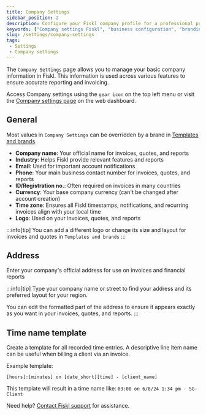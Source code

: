```yaml
---
title: Company Settings
sidebar_position: 2
description: Configure your Fiskl company profile for a professional presentation. Update contact information, branding, and business preferences easily.
keywords: ["Company settings Fiskl", "business configuration", "branding", "contact information", "business settings"]
slug: /settings/company-settings
tags:
 - Settings
 - Company settings
---
```


The `Company Settings` page allows you to manage your basic company information in Fiskl. This information is used across various features to ensure accurate reporting and invoicing.

Access Company settings using the `gear icon` on the top left menu or visit the [Company settings page](https://my.fiskl.com/company-settings) on the web dashboard.

## General

Most values in `Company Settings` can be overridden by a brand in [Templates and brands](../Settings-Configurations/templates-and-brands.md).

- **Company name**: Your official name for invoices, quotes, and reports
- **Industry**: Helps Fiskl provide relevant features and reports
- **Email**: Used for important account notifications
- **Phone**: Your main business contact number for invoices, quotes, and reports
- **ID/Registration no.**: Often required on invoices in many countries
- **Currency**: Your base company currency (can't be changed after account creation)
- **Time zone**: Ensures all Fiskl timestamps, notifications, and recurring invoices align with your local time
- **Logo**: Used on your invoices, quotes, and reports

:::info[tip]
You can add a different logo or change its size and layout for invoices and quotes in `Templates and brands`
:::

## Address

Enter your company's official address for use on invoices and financial reports

:::info[tip]
Type your company name or street to find your address and its preferred layout for your region.

You can edit the formatted part of the address to ensure it appears exactly as you want in your invoices, quotes, and reports.
:::

## Time name template

Create a template for all recorded time entries. A descriptive line item name can be useful when billing a client via an invoice.

Example template:
```
[hours]:[minutes] on [date_short][time] - [client_name]
```

This template will result in a time name like: `03:00 on 6/8/24 1:34 pm - SG-Client`

Need help? [Contact Fiskl support](mailto:support@fiskl.com) for assistance.
